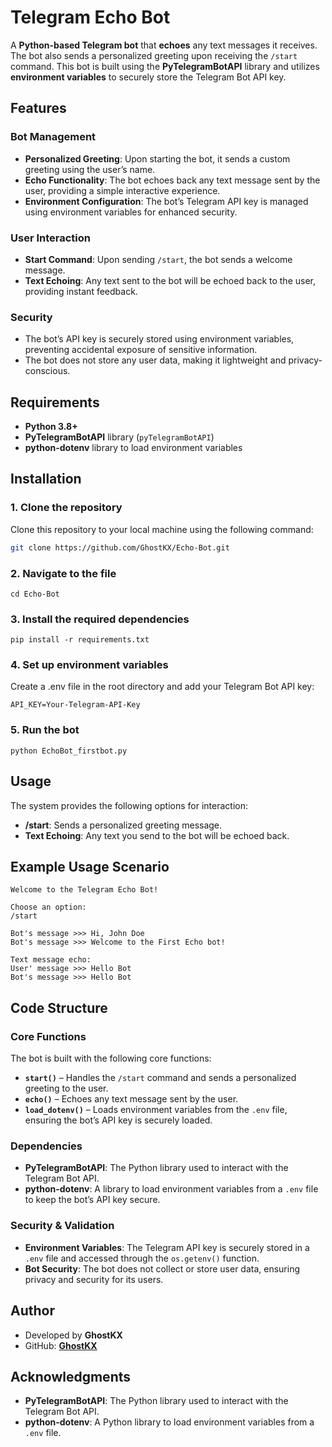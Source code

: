 # Telegram Echo Bot

A **Python-based Telegram bot** that **echoes** any text messages it receives. The bot also sends a personalized greeting upon receiving the `/start` command. This bot is built using the **PyTelegramBotAPI** library and utilizes **environment variables** to securely store the Telegram Bot API key.

## Features

### **Bot Management**
- **Personalized Greeting**: Upon starting the bot, it sends a custom greeting using the user’s name.
- **Echo Functionality**: The bot echoes back any text message sent by the user, providing a simple interactive experience.
- **Environment Configuration**: The bot’s Telegram API key is managed using environment variables for enhanced security.

### **User Interaction**
- **Start Command**: Upon sending `/start`, the bot sends a welcome message.
- **Text Echoing**: Any text sent to the bot will be echoed back to the user, providing instant feedback.

### **Security**
- The bot’s API key is securely stored using environment variables, preventing accidental exposure of sensitive information.
- The bot does not store any user data, making it lightweight and privacy-conscious.

## Requirements

- **Python 3.8+**
- **PyTelegramBotAPI** library (`pyTelegramBotAPI`)
- **python-dotenv** library to load environment variables

## Installation

### 1. Clone the repository
Clone this repository to your local machine using the following command:

```bash
git clone https://github.com/GhostKX/Echo-Bot.git
```

### 2. Navigate to the file
```
cd Echo-Bot
```

### 3. Install the required dependencies
```
pip install -r requirements.txt
```

### 4. Set up environment variables

Create a .env file in the root directory and add your Telegram Bot API key:
```
API_KEY=Your-Telegram-API-Key
```

### 5. Run the bot
```
python EchoBot_firstbot.py
```

## Usage

The system provides the following options for interaction:

- **/start**: Sends a personalized greeting message.
- **Text Echoing**: Any text you send to the bot will be echoed back.

## Example Usage Scenario
```
Welcome to the Telegram Echo Bot!

Choose an option:
/start

Bot's message >>> Hi, John Doe
Bot's message >>> Welcome to the First Echo bot!

Text message echo:
User' message >>> Hello Bot
Bot's message >>> Hello Bot
```

## Code Structure

### Core Functions

The bot is built with the following core functions:

- **`start()`** – Handles the `/start` command and sends a personalized greeting to the user.
- **`echo()`** – Echoes any text message sent by the user.
- **`load_dotenv()`** – Loads environment variables from the `.env` file, ensuring the bot’s API key is securely loaded.

### Dependencies

- **PyTelegramBotAPI**: The Python library used to interact with the Telegram Bot API.
- **python-dotenv**: A library to load environment variables from a `.env` file to keep the bot’s API key secure.

### Security & Validation

- **Environment Variables**: The Telegram API key is securely stored in a `.env` file and accessed through the `os.getenv()` function.
- **Bot Security**: The bot does not collect or store user data, ensuring privacy and security for its users.

## Author

- Developed by **GhostKX**
- GitHub: **[GhostKX](https://github.com/GhostKX/Echo-Bot)**


## Acknowledgments

- **PyTelegramBotAPI**: The Python library used to interact with the Telegram Bot API.
- **python-dotenv**: A Python library to load environment variables from a `.env` file.
